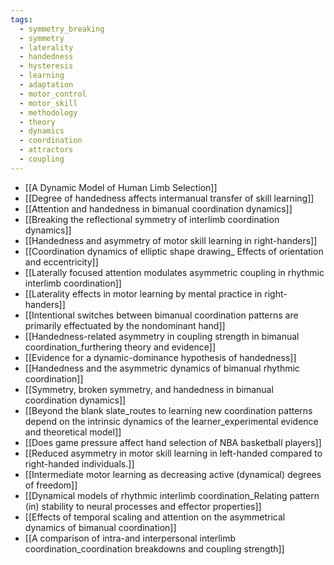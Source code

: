 ```yaml
---
tags:
  - symmetry_breaking
  - symmetry
  - laterality
  - handedness
  - hysteresis
  - learning
  - adaptation
  - motor_control
  - motor_skill
  - methodology
  - theory
  - dynamics
  - coordination
  - attractors
  - coupling
---
```


- [[A Dynamic Model of Human Limb Selection]]
- [[Degree of handedness affects intermanual transfer of skill learning]]
- [[Attention and handedness in bimanual coordination dynamics]]
- [[Breaking the reflectional symmetry of interlimb coordination dynamics]]
- [[Handedness and asymmetry of motor skill learning in right-handers]]
- [[Coordination dynamics of elliptic shape drawing_ Effects of orientation and eccentricity]]
- [[Laterally focused attention modulates asymmetric coupling in rhythmic interlimb coordination]]
- [[Laterality effects in motor learning by mental practice in right-handers]]
- [[Intentional switches between bimanual coordination patterns are primarily effectuated by the nondominant hand]]
- [[Handedness-related asymmetry in coupling strength in bimanual coordination_furthering theory and evidence]]
- [[Evidence for a dynamic-dominance hypothesis of handedness]]
- [[Handedness and the asymmetric dynamics of bimanual rhythmic coordination]]
- [[Symmetry, broken symmetry, and handedness in bimanual coordination dynamics]]
- [[Beyond the blank slate_routes to learning new coordination patterns depend on the intrinsic dynamics of the learner_experimental evidence and theoretical model]]
- [[Does game pressure affect hand selection of NBA basketball players]]
- [[Reduced asymmetry in motor skill learning in left-handed compared to right-handed individuals.]]
- [[Intermediate motor learning as decreasing active (dynamical) degrees of freedom]]
- [[Dynamical models of rhythmic interlimb coordination_Relating pattern (in) stability to neural processes and effector properties]]
- [[Effects of temporal scaling and attention on the asymmetrical dynamics of bimanual coordination]]
- [[A comparison of intra-and interpersonal interlimb coordination_coordination breakdowns and coupling strength]]